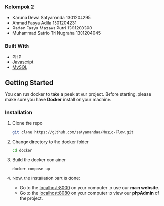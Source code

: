 ### Kelompok 2
- Karuna Dewa Satyananda		   1301204295
- Ahmad Fasya Adila			      1301204231
- Raden Fasya Mazaya Putri 	   1301200390
- Muhammad Satrio Tri Nugraha 	1301204045

### Built With

- [PHP](https://www.php.net/)
- [Javascript](https://www.javascript.com/)
- [MySQL](https://www.mysql.com/)

<!-- GETTING STARTED -->
## Getting Started

You can run docker to take a peek at our project. Before starting, please make sure you have **Docker** install on your machine.

### Installation

1. Clone the repo
   ```sh
   git clone https://github.com/satyanandaa/Music-Flow.git
   ```
2. Change directory to the docker folder
   ```sh
   cd docker
   ```
3. Build the docker container
   ```sh
   docker-compose up
   ```
4. Now, the installation part is done:
   
   - Go to the [localhost:8000](http://localhost:8000/) on your computer to use our **main website**.
   - Go to the [localhost:8080](http://localhost:8080/) on your computer to view our **phpAdmin** of the project.
